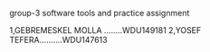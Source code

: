 group-3 software tools and practice assignment

1,GEBREMESKEL MOLLA ........WDU149181
2,YOSEF TEFERA..........WDU147613
